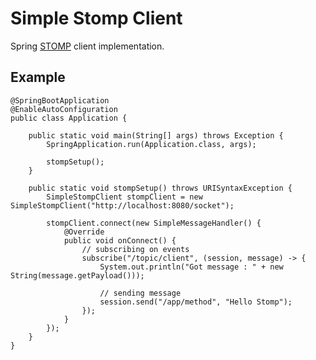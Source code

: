 # Simple Stomp Client

Spring [STOMP](http://stomp.github.com) client implementation.

## Example
    @SpringBootApplication
    @EnableAutoConfiguration
    public class Application {
    
        public static void main(String[] args) throws Exception {
            SpringApplication.run(Application.class, args);
            
            stompSetup();
        }
    
        public static void stompSetup() throws URISyntaxException {
            SimpleStompClient stompClient = new SimpleStompClient("http://localhost:8080/socket");
    
            stompClient.connect(new SimpleMessageHandler() {
                @Override
                public void onConnect() {
                    // subscribing on events
                    subscribe("/topic/client", (session, message) -> {
                        System.out.println("Got message : " + new String(message.getPayload()));
                        
                        // sending message
                        session.send("/app/method", "Hello Stomp");
                    });
                }
            });
        }
    }
